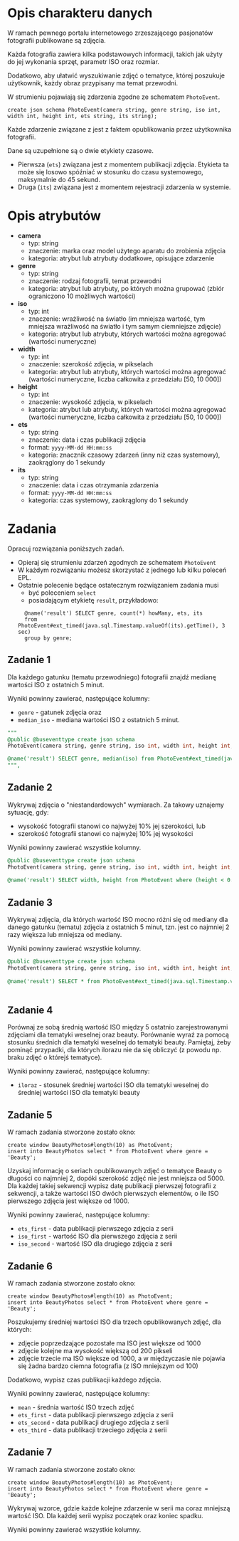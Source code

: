 # Opis charakteru danych
W ramach pewnego portalu internetowego zrzeszającego pasjonatów fotografii
publikowane są zdjęcia.

Każda fotografia zawiera kilka podstawowych informacji, takich jak użyty do jej wykonania
sprzęt, parametr ISO oraz rozmiar.

Dodatkowo, aby ułatwić wyszukiwanie zdjęć o tematyce, której poszukuje użytkownik,
każdy obraz przypisany ma temat przewodni.

W strumieniu pojawiają się zdarzenia zgodne ze schematem `PhotoEvent`.

```
create json schema PhotoEvent(camera string, genre string, iso int, width int, height int, ets string, its string);
```

Każde zdarzenie związane z jest z faktem opublikowania przez użytkownika fotografii. 

Dane są uzupełnione są o dwie etykiety czasowe. 
* Pierwsza (`ets`) związana jest z momentem publikacji zdjęcia. 
  Etykieta ta może się losowo spóźniać w stosunku do czasu systemowego, maksymalnie do 45 sekund.
* Druga (`its`) związana jest z momentem rejestracji zdarzenia w systemie.

# Opis atrybutów
- **camera**
  - typ: string
  - znaczenie: marka oraz model użytego aparatu do zrobienia zdjęcia
  - kategoria: atrybut lub atrybuty dodatkowe, opisujące zdarzenie
- **genre**
  - typ: string
  - znaczenie: rodzaj fotografii, temat przewodni
  - kategoria: atrybut lub atrybuty, po których można grupować (zbiór ograniczono 10 możliwych wartości)
- **iso**
  - typ: int
  - znaczenie: wrażliwość na światło (im mniejsza wartość, tym mniejsza wrażliwość na światło i tym samym ciemniejsze zdjęcie)
  - kategoria: atrybut lub atrybuty, których wartości można agregować (wartości numeryczne)
- **width**
  - typ: int
  - znaczenie: szerokość zdjęcia, w pikselach
  - kategoria: atrybut lub atrybuty, których wartości można agregować (wartości numeryczne, liczba całkowita z przedziału [50, 10 000])
- **height**
  - typ: int
  - znaczenie: wysokość zdjęcia, w pikselach
  - kategoria: atrybut lub atrybuty, których wartości można agregować (wartości numeryczne, liczba całkowita z przedziału [50, 10 000])
- **ets**
  - typ: string
  - znaczenie: data i czas publikacji zdjęcia
  - format: ``yyyy-MM-dd HH:mm:ss``
  - kategoria: znacznik czasowy zdarzeń (inny niż czas systemowy), zaokrąglony do 1 sekundy
- **its**
  - typ: string
  - znaczenie: data i czas otrzymania zdarzenia
  - format: ``yyyy-MM-dd HH:mm:ss``
  - kategoria: czas systemowy, zaokrąglony do 1 sekundy

# Zadania
Opracuj rozwiązania poniższych zadań. 
* Opieraj się strumieniu zdarzeń zgodnych ze schematem `PhotoEvent`
* W każdym rozwiązaniu możesz skorzystać z jednego lub kilku poleceń EPL.
* Ostatnie polecenie będące ostatecznym rozwiązaniem zadania musi 
  * być poleceniem `select` 
  * posiadającym etykietę `result`, przykładowo:
  ```aidl
    @name('result') SELECT genre, count(*) howMany, ets, its
    from PhotoEvent#ext_timed(java.sql.Timestamp.valueOf(its).getTime(), 3 sec)
    group by genre;
  ```

## Zadanie 1
Dla każdego gatunku (tematu przewodniego) fotografii znajdź medianę wartości ISO z ostatnich 5 minut.

Wyniki powinny zawierać, następujące kolumny:
- `genre` - gatunek zdjęcia oraz 
- `median_iso` - mediana wartości ISO z ostatnich 5 minut.

```sql
"""
@public @buseventtype create json schema
PhotoEvent(camera string, genre string, iso int, width int, height int, ets string, its string);

@name('result') SELECT genre, median(iso) from PhotoEvent#ext_timed(java.sql.Timestamp.valueOf(ets).getTime(), 300 sec) group by genre;
""",
```

## Zadanie 2
Wykrywaj zdjęcia o "niestandardowych" wymiarach. Za takowy uznajemy sytuację, gdy:
- wysokość fotografii stanowi co najwyżej 10% jej szerokości, lub
- szerokość fotografii stanowi co najwyżej 10% jej wysokości

Wyniki powinny zawierać wszystkie kolumny.

```sql
@public @buseventtype create json schema
PhotoEvent(camera string, genre string, iso int, width int, height int, ets string, its string);
                        
@name('result') SELECT width, height from PhotoEvent where (height < 0.1 * width or width <= 0.1 * height);
```



## Zadanie 3
Wykrywaj zdjęcia, dla których wartość ISO mocno różni się od mediany dla danego gatunku (tematu) zdjęcia z ostatnich 5 minut,
tzn. jest co najmniej 2 razy większa lub mniejsza od mediany.

Wyniki powinny zawierać wszystkie kolumny.

```sql
@public @buseventtype create json schema
PhotoEvent(camera string, genre string, iso int, width int, height int, ets string, its string);
                        
@name('result') SELECT * from PhotoEvent#ext_timed(java.sql.Timestamp.valueOf(ets).getTime(), 300 sec) group by genre having (iso > 2*median(iso) or iso < 0.5*median(iso));
                    
```

## Zadanie 4
Porównaj ze sobą średnią wartość ISO między 5 ostatnio zarejestrowanymi zdjęciami dla tematyki weselnej oraz beauty.
Porównanie wyraź za pomocą stosunku średnich dla tematyki weselnej do tematyki beauty.
Pamiętaj, żeby pominąć przypadki, dla których ilorazu nie da się obliczyć (z powodu np. braku zdjęć o którejś tematyce).

Wyniki powinny zawierać, następujące kolumny:
- `iloraz` - stosunek średniej wartości ISO dla tematyki weselnej do średniej wartości ISO dla tematyki beauty

## Zadanie 5
W ramach zadania stworzone zostało okno:
```agsl
create window BeautyPhotos#length(10) as PhotoEvent;
insert into BeautyPhotos select * from PhotoEvent where genre = 'Beauty';
```
Uzyskaj informację o seriach opublikowanych zdjęć o tematyce Beauty o długości co najmniej 2, 
dopóki szerokość zdjęć nie jest mniejsza od 5000. Dla każdej takiej sekwencji wypisz datę 
publikacji pierwszej fotografii z sekwencji, a także wartości ISO dwóch pierwszych 
elementów, o ile ISO pierwszego zdjęcia jest większe od 1000.

Wyniki powinny zawierać, następujące kolumny:
- `ets_first` - data publikacji pierwszego zdjęcia z serii
- `iso_first` - wartość ISO dla pierwszego zdjęcia z serii
- `iso_second` - wartość ISO dla drugiego zdjęcia z serii


## Zadanie 6
W ramach zadania stworzone zostało okno:
```agsl
create window BeautyPhotos#length(10) as PhotoEvent;
insert into BeautyPhotos select * from PhotoEvent where genre = 'Beauty';
```
Poszukujemy średniej wartości ISO dla trzech opublikowanych zdjęć, dla których:
- zdjęcie poprzedzające pozostałe ma ISO jest większe od 1000
- zdjęcie kolejne ma wysokość większą od 200 pikseli
- zdjęcie trzecie ma ISO większe od 1000, a w międzyczasie nie pojawia się żadna bardzo ciemna fotografia (z ISO mniejszym od 100)

Dodatkowo, wypisz czas publikacji każdego zdjęcia.

Wyniki powinny zawierać, następujące kolumny:
- `mean` - średnia wartość ISO trzech zdjęć
- `ets_first` - data publikacji pierwszego zdjęcia z serii
- `ets_second` - data publikacji drugiego zdjęcia z serii
- `ets_third` - data publikacji trzeciego zdjęcia z serii

## Zadanie 7
W ramach zadania stworzone zostało okno:
```agsl
create window BeautyPhotos#length(10) as PhotoEvent;
insert into BeautyPhotos select * from PhotoEvent where genre = 'Beauty';
```
Wykrywaj wzorce, gdzie każde kolejne zdarzenie w serii ma coraz mniejszą wartość ISO. 
Dla każdej serii wypisz początek oraz koniec spadku.

Wyniki powinny zawierać wszystkie kolumny.
